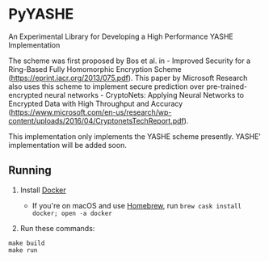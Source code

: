 # PyYASHE
An Experimental Library for Developing a High Performance YASHE Implementation

The scheme was first proposed by Bos et al. in - Improved Security for a Ring-Based Fully Homomorphic Encryption Scheme (https://eprint.iacr.org/2013/075.pdf). This paper by Microsoft Research also uses this scheme to implement secure prediction over pre-trained-encrypted neural networks - CryptoNets: Applying Neural Networks to Encrypted Data with High Throughput and Accuracy (https://www.microsoft.com/en-us/research/wp-content/uploads/2016/04/CryptonetsTechReport.pdf).

This implementation only implements the YASHE scheme presently. YASHE' implementation will be added soon.

## Running

1. Install [Docker](https://www.docker.com/)

   * If you're on macOS and use [Homebrew](https://brew.sh), run `brew cask install docker; open -a docker`

2. Run these commands:

``` shell
make build
make run
```
